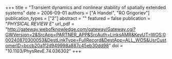 +++
title = "Transient dynamics and nonlinear stability of spatially extended systems"
date = 2006-09-01
authors = ["A Handel", "RO Grigoriev"]
publication_types = ["2"]
abstract = ""
featured = false
publication = "*PHYSICAL REVIEW E*"
url_pdf = "http://gateway.webofknowledge.com/gateway/Gateway.cgi?GWVersion=2&SrcApp=PARTNER_APP&SrcAuth=LinksAMR&KeyUT=WOS:000240870300053&DestLinkType=FullRecord&DestApp=ALL_WOS&UsrCustomerID=bccb20a1f2d949998a887c45eb30dd98"
doi = "10.1103/PhysRevE.74.036302"
+++

